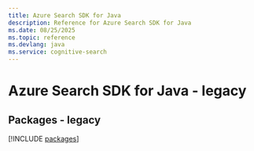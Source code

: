 ```yaml
---
title: Azure Search SDK for Java
description: Reference for Azure Search SDK for Java
ms.date: 08/25/2025
ms.topic: reference
ms.devlang: java
ms.service: cognitive-search
---
```

# Azure Search SDK for Java - legacy
## Packages - legacy
[!INCLUDE [packages](search-index.md)]
